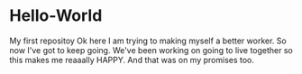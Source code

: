 # Hello-World
My first repositoy
Ok here I am trying to making myself a better worker. So now I've got to keep going. We've been working on going to live together so this makes me reaaally HAPPY. And that was on my promises too.

